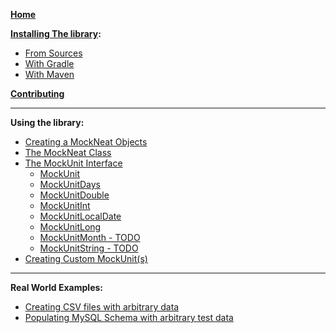**[Home](https://github.com/nomemory/mockneat/wiki)**

**[Installing The library](Installing):**
* [From Sources](Installing#from-sources)
* [With Gradle](Installing#with-gradle)
* [With Maven](Installing#with-maven)

**[Contributing](Contributing)**

<hr/> 

**Using the library:**
* [Creating a MockNeat Objects](Creating--a-MockNeat-object)
* [The MockNeat Class](MockNeat)
* [The MockUnit Interface](MockUnits)
    * [MockUnit](MockUnit)
    * [MockUnitDays](MockUnitDays)
    * [MockUnitDouble](MockUnitDouble)
    * [MockUnitInt](MockUnitInt)
    * [MockUnitLocalDate](MockUnitLocalDate)
    * [MockUnitLong](MockUnitLong)
    * [MockUnitMonth - TODO](MockUnitMonth)
    * [MockUnitString - TODO](MockUnitString)
* [Creating Custom MockUnit(s)](CustomMockUnits)

<hr/> 

**Real World Examples:**
* [Creating CSV files with arbitrary data](Creating-CSV-files-with-arbitrary-data)
* [Populating MySQL Schema with arbitrary test data](Programatically-populate-MySQL-Schema-with-arbitrary-test-data)